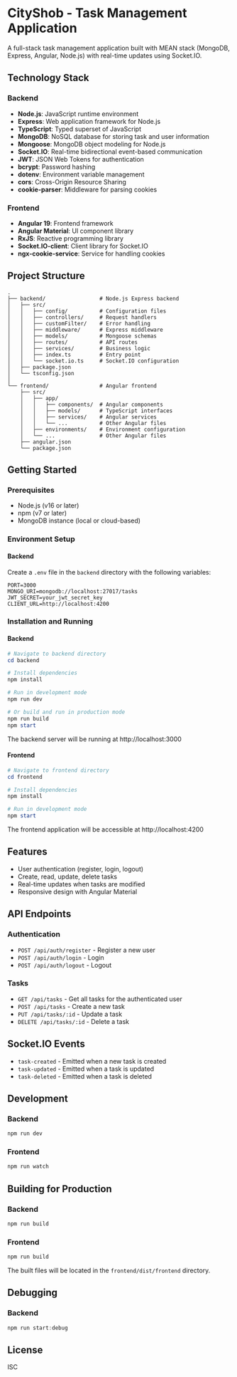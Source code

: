 # CityShob - Task Management Application

A full-stack task management application built with MEAN stack (MongoDB, Express, Angular, Node.js) with real-time updates using Socket.IO.

## Technology Stack

### Backend

- **Node.js**: JavaScript runtime environment
- **Express**: Web application framework for Node.js
- **TypeScript**: Typed superset of JavaScript
- **MongoDB**: NoSQL database for storing task and user information
- **Mongoose**: MongoDB object modeling for Node.js
- **Socket.IO**: Real-time bidirectional event-based communication
- **JWT**: JSON Web Tokens for authentication
- **bcrypt**: Password hashing
- **dotenv**: Environment variable management
- **cors**: Cross-Origin Resource Sharing
- **cookie-parser**: Middleware for parsing cookies

### Frontend

- **Angular 19**: Frontend framework
- **Angular Material**: UI component library
- **RxJS**: Reactive programming library
- **Socket.IO-client**: Client library for Socket.IO
- **ngx-cookie-service**: Service for handling cookies

## Project Structure

```
.
├── backend/                 # Node.js Express backend
│   ├── src/
│   │   ├── config/          # Configuration files
│   │   ├── controllers/     # Request handlers
│   │   ├── customFilter/    # Error handling
│   │   ├── middleware/      # Express middleware
│   │   ├── models/          # Mongoose schemas
│   │   ├── routes/          # API routes
│   │   ├── services/        # Business logic
│   │   ├── index.ts         # Entry point
│   │   └── socket.io.ts     # Socket.IO configuration
│   ├── package.json
│   └── tsconfig.json
│
└── frontend/                # Angular frontend
    ├── src/
    │   ├── app/
    │   │   ├── components/  # Angular components
    │   │   ├── models/      # TypeScript interfaces
    │   │   ├── services/    # Angular services
    │   │   └── ...          # Other Angular files
    │   ├── environments/    # Environment configuration
    │   └── ...              # Other Angular files
    ├── angular.json
    └── package.json
```

## Getting Started

### Prerequisites

- Node.js (v16 or later)
- npm (v7 or later)
- MongoDB instance (local or cloud-based)

### Environment Setup

#### Backend

Create a `.env` file in the `backend` directory with the following variables:

```
PORT=3000
MONGO_URI=mongodb://localhost:27017/tasks
JWT_SECRET=your_jwt_secret_key
CLIENT_URL=http://localhost:4200
```

### Installation and Running

#### Backend

```powershell
# Navigate to backend directory
cd backend

# Install dependencies
npm install

# Run in development mode
npm run dev

# Or build and run in production mode
npm run build
npm start
```

The backend server will be running at http://localhost:3000

#### Frontend

```powershell
# Navigate to frontend directory
cd frontend

# Install dependencies
npm install

# Run in development mode
npm start
```

The frontend application will be accessible at http://localhost:4200

## Features

- User authentication (register, login, logout)
- Create, read, update, delete tasks
- Real-time updates when tasks are modified
- Responsive design with Angular Material

## API Endpoints

### Authentication

- `POST /api/auth/register` - Register a new user
- `POST /api/auth/login` - Login
- `POST /api/auth/logout` - Logout

### Tasks

- `GET /api/tasks` - Get all tasks for the authenticated user
- `POST /api/tasks` - Create a new task
- `PUT /api/tasks/:id` - Update a task
- `DELETE /api/tasks/:id` - Delete a task

## Socket.IO Events

- `task-created` - Emitted when a new task is created
- `task-updated` - Emitted when a task is updated
- `task-deleted` - Emitted when a task is deleted

## Development

### Backend

```powershell
npm run dev
```

### Frontend

```powershell
npm run watch
```

## Building for Production

### Backend

```powershell
npm run build
```

### Frontend

```powershell
npm run build
```

The built files will be located in the `frontend/dist/frontend` directory.

## Debugging

### Backend

```powershell
npm run start:debug
```

## License

ISC
